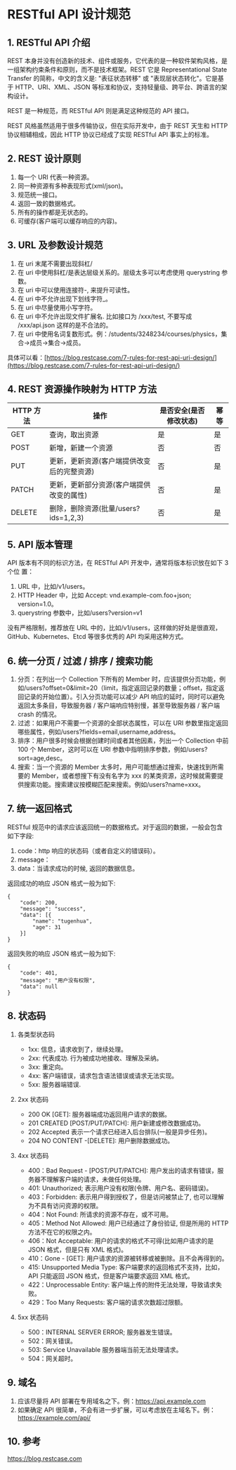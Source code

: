 # RESTful API 设计规范


## 1. RESTful API 介绍

REST 本身并没有创造新的技术、组件或服务，它代表的是一种软件架构风格，是一组架构约束条件和原则，而不是技术框架。REST 它是 Representational State Transfer 的简称，中文的含义是: "表征状态转移" 或 "表现层状态转化"。它是基于 HTTP、URI、XML、JSON 等标准和协议，支持轻量级、跨平台、跨语言的架构设计。

REST 是一种规范，而 RESTful API 则是满足这种规范的 API 接口。

REST 风格虽然适用于很多传输协议，但在实际开发中，由于 REST 天生和 HTTP 协议相辅相成，因此 HTTP 协议已经成了实现 RESTful API 事实上的标准。

## 2. REST 设计原则

1. 每一个 URI 代表一种资源。
2. 同一种资源有多种表现形式(xml/json)。
3. 规范统一接口。
4. 返回一致的数据格式。
5. 所有的操作都是无状态的。
6. 可缓存(客户端可以缓存响应的内容)。

## 3. URL 及参数设计规范

1. 在 uri 末尾不需要出现斜杠/
2. 在 uri 中使用斜杠/是表达层级关系的。层级太多可以考虑使用 querystring 参数。
3. 在 uri 中可以使用连接符-, 来提升可读性。
4. 在 uri 中不允许出现下划线字符\_。
5. 在 uri 中尽量使用小写字符。
6. 在 uri 中不允许出现文件扩展名. 比如接口为 /xxx/test, 不要写成 /xxx/api.json 这样的是不合法的。
7. 在 uri 中使用名词复数形式。例：/students/3248234/courses/physics，集合->成员->集合->成员。

具体可以看：[https://blog.restcase.com/7-rules-for-rest-api-uri-design/](https://blog.restcase.com/7-rules-for-rest-api-uri-design/)

## 4. REST 资源操作映射为 HTTP 方法

| HTTP 方法 | 操作                                       | 是否安全(是否修改状态) | 幂等 |
| --------- | ------------------------------------------ | ---------------------- | ---- |
| GET       | 查询，取出资源                             | 是                     | 是   |
| POST      | 新增，新建一个资源                         | 否                     | 否   |
| PUT       | 更新，更新资源(客户端提供改变后的完整资源) | 否                     | 是   |
| PATCH     | 更新，更新部分资源(客户端提供改变的属性)   | 否                     | 是   |
| DELETE    | 删除，删除资源(批量/users?ids=1,2,3)       | 否                     | 是   |

## 5. API 版本管理

API 版本有不同的标识方法，在 RESTful API 开发中，通常将版本标识放在如下 3 个位
置：

1. URL 中，比如/v1/users。
2. HTTP Header 中，比如 Accept: vnd.example-com.foo+json; version=1.0。
3. querystring 参数中，比如/users?version=v1

没有严格限制，推荐放在 URL 中的，比如/v1/users，这样做的好处是很直观，GitHub、Kubernetes、Etcd 等很多优秀的 API 均采用这种方式。

## 6. 统一分页 / 过滤 / 排序 / 搜索功能

1. 分页：在列出一个 Collection 下所有的 Member 时，应该提供分页功能，例如/users?offset=0&limit=20（limit，指定返回记录的数量；offset，指定返回记录的开始位置）。引入分页功能可以减少 API 响应的延时，同时可以避免返回太多条目，导致服务器 / 客户端响应特别慢，甚至导致服务器 / 客户端 crash 的情况。
2. 过滤：如果用户不需要一个资源的全部状态属性，可以在 URI 参数里指定返回哪些属性，例如/users?fields=email,username,address。
3. 排序：用户很多时候会根据创建时间或者其他因素，列出一个 Collection 中前 100 个 Member，这时可以在 URI 参数中指明排序参数，例如/users?sort=age,desc。
4. 搜索：当一个资源的 Member 太多时，用户可能想通过搜索，快速找到所需要的 Member，或者想搜下有没有名字为 xxx 的某类资源，这时候就需要提供搜索功能。搜索建议按模糊匹配来搜索。例如/users?name=xxx。

## 7. 统一返回格式

RESTful 规范中的请求应该返回统一的数据格式。对于返回的数据，一般会包含如下字段:

1. code：http 响应的状态码（或者自定义的错误码）。
2. message：
3. data：当请求成功的时候, 返回的数据信息。

返回成功的响应 JSON 格式一般为如下:

```
{
    "code": 200,
    "message": "success",
    "data": [{
        "name": "tugenhua",
        "age": 31
    }]
}
```

返回失败的响应 JSON 格式一般为如下:

```
{
    "code": 401,
    "message": "用户没有权限",
    "data": null
}
```

## 8. 状态码

1. 各类型状态码

   - 1xx: 信息，请求收到了，继续处理。
   - 2xx: 代表成功. 行为被成功地接收、理解及采纳。
   - 3xx: 重定向。
   - 4xx: 客户端错误，请求包含语法错误或请求无法实现。
   - 5xx: 服务器端错误.

2. 2xx 状态码

   - 200 OK [GET]: 服务器端成功返回用户请求的数据。
   - 201 CREATED [POST/PUT/PATCH]: 用户新建或修改数据成功。
   - 202 Accepted 表示一个请求已经进入后台排队(一般是异步任务)。
   - 204 NO CONTENT -[DELETE]: 用户删除数据成功。

3. 4xx 状态码

   - 400：Bad Request - [POST/PUT/PATCH]: 用户发出的请求有错误，服务器不理解客户端的请求，未做任何处理。
   - 401: Unauthorized; 表示用户没有权限(令牌、用户名、密码错误)。
   - 403：Forbidden: 表示用户得到授权了，但是访问被禁止了, 也可以理解为不具有访问资源的权限。
   - 404：Not Found: 所请求的资源不存在，或不可用。
   - 405：Method Not Allowed: 用户已经通过了身份验证, 但是所用的 HTTP 方法不在它的权限之内。
   - 406：Not Acceptable: 用户的请求的格式不可得(比如用户请求的是 JSON 格式，但是只有 XML 格式)。
   - 410：Gone - [GET]: 用户请求的资源被转移或被删除。且不会再得到的。
   - 415: Unsupported Media Type: 客户端要求的返回格式不支持，比如，API 只能返回 JSON 格式，但是客户端要求返回 XML 格式。
   - 422：Unprocessable Entity: 客户端上传的附件无法处理，导致请求失败。
   - 429：Too Many Requests: 客户端的请求次数超过限额。

4. 5xx 状态码

   - 500：INTERNAL SERVER ERROR; 服务器发生错误。
   - 502：网关错误。
   - 503: Service Unavailable 服务器端当前无法处理请求。
   - 504：网关超时。

## 9. 域名

1. 应该尽量将 API 部署在专用域名之下。例：https://api.example.com
2. 如果确定 API 很简单，不会有进一步扩展，可以考虑放在主域名下。例：https://example.com/api/

## 10. 参考

https://blog.restcase.com

